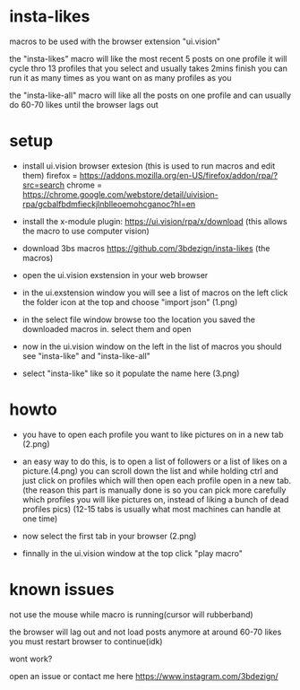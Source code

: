 # insta-likes
macros to be used with the browser extension "ui.vision"

the "insta-likes" macro will like the most recent 5 posts on one profile
it will cycle thro 13 profiles that you select and usually takes 2mins finish
you can run it as many times as you want on as many profiles as you 

the "insta-like-all" macro will like all the posts on one profile
and can usually do 60-70 likes until the browser lags out

# setup

- install ui.vision browser extesion 
(this is used to run macros and edit them)
firefox = https://addons.mozilla.org/en-US/firefox/addon/rpa/?src=search
chrome = https://chrome.google.com/webstore/detail/uivision-rpa/gcbalfbdmfieckjlnblleoemohcganoc?hl=en

- install the x-module plugin: https://ui.vision/rpa/x/download
(this allows the macro to use computer vision)

- download 3bs macros https://github.com/3bdezign/insta-likes
(the macros)

- open the ui.vision exstension in your web browser 

- in the ui.exstension window you will see a list of macros on the left 
click the folder icon at the top and choose "import json" (1.png)

- in the select file window browse too the location you saved the downloaded macros in. select them and open

- now in the ui.vision window on the left in the list of macros you should see "insta-like" and "insta-like-all"

- select "insta-like" like so it populate the name here (3.png) 


# howto

- you have to open each profile you want to like pictures on in a new tab (2.png)

- an easy way to do this, is to open a list of followers or a list of 
likes on a picture.(4.png) you can scroll down the list and while holding ctrl and just click 
on profiles which will then open each profile open in a new tab. 
(the reason this part is manually done is so you can pick more carefully which 
profiles you will like pictures on, instead of liking a bunch of dead profiles pics)
(12-15 tabs is usually what most machines can handle at one time)

- now select the first tab in your browser (2.png)

- finnally in the ui.vision window at the top click "play macro"

# known issues

not use the mouse while macro is running(cursor will rubberband)

the browser will lag out and not load posts anymore at around 60-70 likes
you must restart browser to continue(idk)

wont work? 

open an issue or contact me here https://www.instagram.com/3bdezign/
